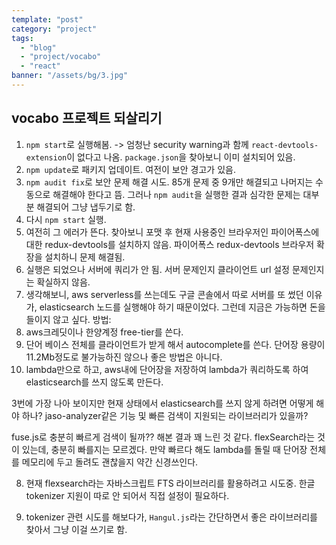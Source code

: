 ```yaml
---
template: "post"
category: "project"
tags: 
  - "blog"
  - "project/vocabo"
  - "react"
banner: "/assets/bg/3.jpg"
---
```


## vocabo 프로젝트 되살리기

1. `npm start`로 실행해봄. -> 엄청난 security warning과 함께 `react-devtools-extension`이 없다고 나옴. `package.json`을 찾아보니 이미 설치되어 있음.
2. `npm update`로 패키지 업데이트. 여전이 보안 경고가 있음.
3. `npm audit fix`로 보안 문제 해결 시도. 85개 문제 중 9개만 해결되고 나머지는 수동으로 해결해야 한다고 뜸. 그러나 `npm audit`을 실행한 결과 심각한 문제는 대부분 해결되어 그냥 냅두기로 함.
4. 다시 `npm start` 실행. 
5. 여전히 그 에러가 뜬다. 찾아보니 포맷 후 현재 사용중인 브라우저인 파이어폭스에 대한 redux-devtools를 설치하지 않음. 파이어폭스 redux-devtools 브라우저 확장을 설치하니 문제 해결됨.
6. 실행은 되었으나 서버에 쿼리가 안 됨. 서버 문제인지 클라이언트 url 설정 문제인지는 확실하지 않음. 
7. 생각해보니, aws serverless를 쓰는데도 구글 콘솔에서 따로 서버를 또 썼던 이유가, elasticsearch 노드를 실행해야 하기 때문이었다. 그런데 지금은 가능하면 돈을 들이지 않고 싶다.
방법:
  1. aws크레딧이나 한양계정 free-tier를 쓴다.
  2. 단어 베이스 전체를 클라이언트가 받게 해서 autocomplete를 쓴다. 단어장 용량이 11.2Mb정도로 불가능하진 않으나 좋은 방법은 아니다.
  3. lambda만으로 하고, aws내에 단어장을 저장하여 lambda가 쿼리하도록 하여 elasticsearch를 쓰지 않도록 만든다.

3번에 가장 나아 보이지만 현재 상태에서 elasticsearch를 쓰지 않게 하려면 어떻게 해야 하나? jaso-analyzer같은 기능 및 빠른 검색이 지원되는 라이브러리가 있을까?

fuse.js로 충분히 빠르게 검색이 될까?? 해본 결과 꽤 느린 것 같다. flexSearch라는 것이 있는데, 충분히 빠를지는 모르겠다. 만약 빠르다 해도 lambda를 돌릴 때 단어장 전체를 메모리에 두고 돌려도 괜찮을지 약간 신경쓰인다.

8. 현재 flexsearch라는 자바스크립트 FTS 라이브러리를 활용하려고 시도중. 한글 tokenizer 지원이 따로 안 되어서 직접 설정이 필요하다.

9. tokenizer 관련 시도를 해보다가, `Hangul.js`라는 간단하면서 좋은 라이브러리를 찾아서 그냥 이걸 쓰기로 함.


